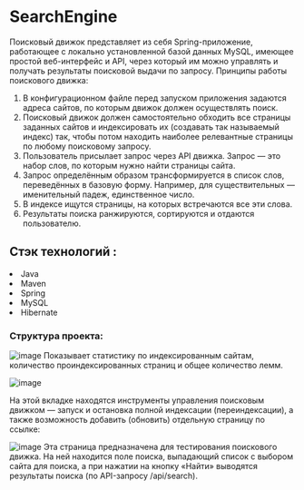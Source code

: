 # SearchEngine
Поисковый движок представляет из себя Spring-приложение, работающее с
локально установленной базой данных MySQL, имеющее простой
веб-интерфейс и API, через который им можно управлять и получать
результаты поисковой выдачи по запросу.
Принципы работы поискового движка:
1. В конфигурационном файле перед запуском приложения задаются
адреса сайтов, по которым движок должен осуществлять поиск.
2. Поисковый движок должен самостоятельно обходить все страницы
заданных сайтов и индексировать их (создавать так называемый индекс)
так, чтобы потом находить наиболее релевантные страницы по любому
поисковому запросу.
3. Пользователь присылает запрос через API движка. Запрос — это набор
слов, по которым нужно найти страницы сайта.
4. Запрос определённым образом трансформируется в список слов,
переведённых в базовую форму. Например, для существительных —
именительный падеж, единственное число.
5. В индексе ищутся страницы, на которых встречаются все эти слова.
6. Результаты поиска ранжируются, сортируются и отдаются пользователю.

<h2>Стэк технологий : </h2>
<li>Java</li>
<li>Maven</li>
<li>Spring</li>
<li>MySQL</li>
<li>Hibernate</li>

<h3>Структура проекта:</h3>


![image](https://github.com/labutinka/SearchEngine/assets/128810298/e513694c-77f7-4b83-9a5a-31e25d433f6a)
Показывает статистику по индексированным сайтам, количество проиндексированных страниц и общее количество лемм.


![image](https://github.com/labutinka/SearchEngine/assets/128810298/27a9a506-1043-44f7-b712-ab784761276a)

На этой вкладке находятся инструменты управления
поисковым движком — запуск и остановка полной индексации
(переиндексации), а также возможность добавить (обновить) отдельную
страницу по ссылке:


![image](https://github.com/labutinka/SearchEngine/assets/128810298/8796bbb9-db51-43d5-946f-73e11074f846)
Эта страница предназначена для тестирования поискового
движка. На ней находится поле поиска, выпадающий список с выбором
сайта для поиска, а при нажатии на кнопку «Найти» выводятся
результаты поиска (по API-запросу /api/search).
